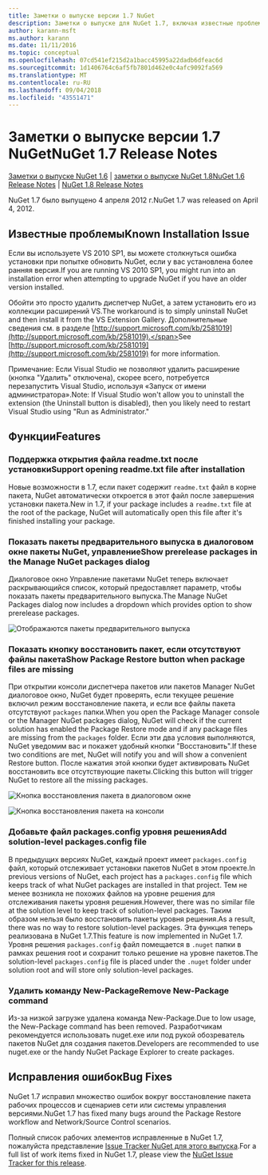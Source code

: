 ```yaml
---
title: Заметки о выпуске версии 1.7 NuGet
description: Заметки о выпуске для NuGet 1.7, включая известные проблемы, исправления ошибок, добавленные функции и запросы на изменение структуры.
author: karann-msft
ms.author: karann
ms.date: 11/11/2016
ms.topic: conceptual
ms.openlocfilehash: 07cd541ef215d2a1bacc45995a22dadb6dfeac6d
ms.sourcegitcommit: 1d1406764c6af5fb7801d462e0c4afc9092fa569
ms.translationtype: MT
ms.contentlocale: ru-RU
ms.lasthandoff: 09/04/2018
ms.locfileid: "43551471"
---
```

# <a name="nuget-17-release-notes"></a><span data-ttu-id="ef322-103">Заметки о выпуске версии 1.7 NuGet</span><span class="sxs-lookup"><span data-stu-id="ef322-103">NuGet 1.7 Release Notes</span></span>

<span data-ttu-id="ef322-104">[Заметки о выпуске NuGet 1.6](../release-notes/nuget-1.6.md) | [заметки о выпуске NuGet 1.8](../release-notes/nuget-1.8.md)</span><span class="sxs-lookup"><span data-stu-id="ef322-104">[NuGet 1.6 Release Notes](../release-notes/nuget-1.6.md) | [NuGet 1.8 Release Notes](../release-notes/nuget-1.8.md)</span></span>

<span data-ttu-id="ef322-105">NuGet 1.7 было выпущено 4 апреля 2012 г.</span><span class="sxs-lookup"><span data-stu-id="ef322-105">NuGet 1.7 was released on April 4, 2012.</span></span>

## <a name="known-installation-issue"></a><span data-ttu-id="ef322-106">Известные проблемы</span><span class="sxs-lookup"><span data-stu-id="ef322-106">Known Installation Issue</span></span>
<span data-ttu-id="ef322-107">Если вы используете VS 2010 SP1, вы можете столкнуться ошибка установки при попытке обновить NuGet, если у вас установлена более ранняя версия.</span><span class="sxs-lookup"><span data-stu-id="ef322-107">If you are running VS 2010 SP1, you might run into an installation error when attempting to upgrade NuGet if you have an older version installed.</span></span>

<span data-ttu-id="ef322-108">Обойти это просто удалить диспетчер NuGet, а затем установить его из коллекции расширений VS.</span><span class="sxs-lookup"><span data-stu-id="ef322-108">The workaround is to simply uninstall NuGet and then install it from the VS Extension Gallery.</span></span>  <span data-ttu-id="ef322-109">Дополнительные сведения см. в разделе [http://support.microsoft.com/kb/2581019](http://support.microsoft.com/kb/2581019).</span><span class="sxs-lookup"><span data-stu-id="ef322-109">See [http://support.microsoft.com/kb/2581019](http://support.microsoft.com/kb/2581019) for more information.</span></span>

<span data-ttu-id="ef322-110">Примечание: Если Visual Studio не позволяют удалить расширение (кнопка "Удалить" отключена), скорее всего, потребуется перезапустить Visual Studio, используя «Запуск от имени администратора».</span><span class="sxs-lookup"><span data-stu-id="ef322-110">Note: If Visual Studio won't allow you to uninstall the extension (the Uninstall button is disabled), then you likely need to restart Visual Studio using "Run as Administrator."</span></span>

## <a name="features"></a><span data-ttu-id="ef322-111">Функции</span><span class="sxs-lookup"><span data-stu-id="ef322-111">Features</span></span>

### <a name="support-opening-readmetxt-file-after-installation"></a><span data-ttu-id="ef322-112">Поддержка открытия файла readme.txt после установки</span><span class="sxs-lookup"><span data-stu-id="ef322-112">Support opening readme.txt file after installation</span></span>
<span data-ttu-id="ef322-113">Новые возможности в 1.7, если пакет содержит `readme.txt` файл в корне пакета, NuGet автоматически откроется в этот файл после завершения установки пакета.</span><span class="sxs-lookup"><span data-stu-id="ef322-113">New in 1.7, if your package includes a `readme.txt` file at the root of the package, NuGet will automatically open this file after it's finished installing your package.</span></span>

### <a name="show-prerelease-packages-in-the-manage-nuget-packages-dialog"></a><span data-ttu-id="ef322-114">Показать пакеты предварительного выпуска в диалоговом окне пакеты NuGet, управление</span><span class="sxs-lookup"><span data-stu-id="ef322-114">Show prerelease packages in the Manage NuGet packages dialog</span></span>
<span data-ttu-id="ef322-115">Диалоговое окно Управление пакетами NuGet теперь включает раскрывающийся список, который предоставляет параметр, чтобы показать пакеты предварительного выпуска.</span><span class="sxs-lookup"><span data-stu-id="ef322-115">The Manage NuGet Packages dialog now includes a dropdown which provides option to show prerelease packages.</span></span>

![Отображаются пакеты предварительного выпуска](./media/prerelease-dropdown.png)

### <a name="show-package-restore-button-when-package-files-are-missing"></a><span data-ttu-id="ef322-117">Показать кнопку восстановить пакет, если отсутствуют файлы пакета</span><span class="sxs-lookup"><span data-stu-id="ef322-117">Show Package Restore button when package files are missing</span></span>
<span data-ttu-id="ef322-118">При открытии консоли диспетчера пакетов или пакетов Manager NuGet диалоговое окно, NuGet будет проверять, если текущее решение включил режим восстановление пакета, и если все файлы пакета отсутствуют `packages` папки.</span><span class="sxs-lookup"><span data-stu-id="ef322-118">When you open the Package Manager console or the Manager NuGet packages dialog, NuGet will check if the current solution has enabled the Package Restore mode and if any package files are missing from the `packages` folder.</span></span> <span data-ttu-id="ef322-119">Если эти два условия выполняются, NuGet уведомим вас и покажет удобный кнопки "Восстановить".</span><span class="sxs-lookup"><span data-stu-id="ef322-119">If these two conditions are met, NuGet will notify you and will show a convenient Restore button.</span></span> <span data-ttu-id="ef322-120">После нажатия этой кнопки будет активировать NuGet восстановить все отсутствующие пакеты.</span><span class="sxs-lookup"><span data-stu-id="ef322-120">Clicking this button will trigger NuGet to restore all the missing packages.</span></span>

![Кнопка восстановления пакета в диалоговом окне](./media/packagerestore-dialog.png)

![Кнопка восстановления пакета на консоли](./media/packagerestore-console.png)

### <a name="add-solution-level-packagesconfig-file"></a><span data-ttu-id="ef322-123">Добавьте файл packages.config уровня решения</span><span class="sxs-lookup"><span data-stu-id="ef322-123">Add solution-level packages.config file</span></span>
<span data-ttu-id="ef322-124">В предыдущих версиях NuGet, каждый проект имеет `packages.config` файл, который отслеживает установки пакетов NuGet в этом проекте.</span><span class="sxs-lookup"><span data-stu-id="ef322-124">In previous versions of NuGet, each project has a `packages.config` file which keeps track of what NuGet packages are installed in that project.</span></span> <span data-ttu-id="ef322-125">Тем не менее возникла не похожих файлов на уровне решения для отслеживания пакеты уровня решения.</span><span class="sxs-lookup"><span data-stu-id="ef322-125">However, there was no similar file at the solution level to keep track of solution-level packages.</span></span> <span data-ttu-id="ef322-126">Таким образом нельзя было восстановить пакеты уровня решения.</span><span class="sxs-lookup"><span data-stu-id="ef322-126">As a result, there was no way to restore solution-level packages.</span></span>
<span data-ttu-id="ef322-127">Эта функция теперь реализована в NuGet 1.7.</span><span class="sxs-lookup"><span data-stu-id="ef322-127">This feature is now implemented in NuGet 1.7.</span></span> <span data-ttu-id="ef322-128">Уровня решения `packages.config` файл помещается в `.nuget` папки в рамках решения root и сохранит только решение на уровне пакетов.</span><span class="sxs-lookup"><span data-stu-id="ef322-128">The solution-level `packages.config` file is placed under the `.nuget` folder under solution root and will store only solution-level packages.</span></span>

### <a name="remove-new-package-command"></a><span data-ttu-id="ef322-129">Удалить команду New-Package</span><span class="sxs-lookup"><span data-stu-id="ef322-129">Remove New-Package command</span></span>
<span data-ttu-id="ef322-130">Из-за низкой загрузке удалена команда New-Package.</span><span class="sxs-lookup"><span data-stu-id="ef322-130">Due to low usage, the New-Package command has been removed.</span></span> <span data-ttu-id="ef322-131">Разработчикам рекомендуется использовать nuget.exe или под рукой обозреватель пакетов NuGet для создания пакетов.</span><span class="sxs-lookup"><span data-stu-id="ef322-131">Developers are recommended to use nuget.exe or the handy NuGet Package Explorer to create packages.</span></span>

## <a name="bug-fixes"></a><span data-ttu-id="ef322-132">Исправления ошибок</span><span class="sxs-lookup"><span data-stu-id="ef322-132">Bug Fixes</span></span>
<span data-ttu-id="ef322-133">NuGet 1.7 исправил множество ошибок вокруг восстановление пакета рабочих процессов и сценариев сети или системы управления версиями.</span><span class="sxs-lookup"><span data-stu-id="ef322-133">NuGet 1.7 has fixed many bugs around the Package Restore workflow and Network/Source Control scenarios.</span></span>

<span data-ttu-id="ef322-134">Полный список рабочих элементов исправленные в NuGet 1.7, пожалуйста представление [Issue Tracker NuGet для этого выпуска](http://nuget.codeplex.com/workitem/list/advanced?keyword=&status=Closed&type=All&priority=All&release=NuGet%201.7&assignedTo=All&component=All&sortField=Votes&sortDirection=Descending&page=0).</span><span class="sxs-lookup"><span data-stu-id="ef322-134">For a full list of work items fixed in NuGet 1.7, please view the [NuGet Issue Tracker for this release](http://nuget.codeplex.com/workitem/list/advanced?keyword=&status=Closed&type=All&priority=All&release=NuGet%201.7&assignedTo=All&component=All&sortField=Votes&sortDirection=Descending&page=0).</span></span>
